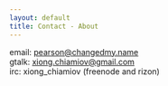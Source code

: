 ```yaml
---
layout: default
title: Contact - About
---
```


email: <a href="mailto:pearson@changedmy.name">pearson@changedmy.name</a>  
gtalk: xiong.chiamiov@gmail.com  
irc: xiong_chiamiov (freenode and rizon)
